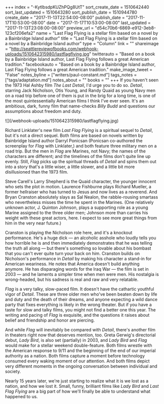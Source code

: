 +++
index = "-KytIbsdpKUZhPQg8UtT"
sort_create_date = 1510642440
sort_last_updated = 1510643280
sort_publish_date = 1510944780
create_date = "2017-11-13T22:54:00-08:00"
publish_date = "2017-11-17T10:53:00-08:00"
date = "2017-11-17T10:53:00-08:00"
last_updated = "2017-11-13T23:08:00-08:00"
preview_url = "d54c70b6-6869-e912-3eb8-123cf206efa2"
name = "Last Flag Flying is a stellar film based on a novel by a Bainbridge Island author"
title = "Last Flag Flying is a stellar film based on a novel by a Bainbridge Island author"
type = "Column"
link = ""
shareimage = "http://seattlereviewofbooks.com/webhook-uploads/1510642315980/lastflagflying.jpg"
twitterauto = "Based on a book by a Bainbridge Island author, Last Flag Flying follows a great American tradition."
facebookauto = "Based on a book by a Bainbridge Island author, Last Flag Flying follows a great American tradition."
make_image_tweet = "False"
notes_byline = ["writers/paul-constant.md"]
tags_notes = ["tags/adaptation.md"]
notes_about = ""
books = ""
+++
If you haven't seen the 1973 Hal Ashby film *The Last Detail*, I'd urge you to do so. *Detail*, starring Jack Nicholson, Otis Young, and Randy Quaid as young Navy men on a road trip before one of them is put in the brig for a long time, is one of the most quintessentially American films I think I've ever seen. It's an ambitious, dark, funny film that name-checks *Billy Budd* and questions our assumptions about freedom and duty.

<p class="image-left">![](/webhook-uploads/1510642315980/lastflagflying.jpg)</p>

Richard Linklater's new film *Last Flag Flying* is a spiritual sequel to *Detail*, but it's not a direct sequel. Both films are based on novels written by Bainbridge Island author Darryl Ponicsan (Ponicsan co-authored the screenplay for *Flag* with Linklater,) and both feature three military men on a road trip. But the men in *Flag* are Marines, not Navy; the names of the characters are different; and the timelines of the films don't quite line up evenly. Still, *Flag* picks up the spiritual threads of *Detail* and spins them out into a story that's a little wiser, a little slower, and a little bit more disillusioned than the 1973 film.

Steve Carell's Larry Shepherd is the Quaid character, the younger innocent who sets the plot in motion. Laurence Fishburne plays Richard Mueller, a former hellraiser who has turned to Jesus and now lives as a reverend. And Bryan Cranston absolutely slays as Sal Nealon, the rabble-rousing smartass who nevertheless misses the time he spent in the Marines. (One relatively unknown actor, J. Quinton Johnson, plays a supporting role as a young Marine assigned to the three older men; Johnson more than carries his weight with these great actors, here. I expect to see more great things from him in the very near future.)

Cranston is playing the Nicholson role here, and it's a knockout performance. He's a huge dick — an alcoholic asshole who loudly tells you how horrible he is and then immediately demonstrates that he was telling the truth all along — but there's something so lovable about his bombast that you can't ever quite turn your back on him. Cranston builds on Nicholson's performance in *Detail* by making his character a stand-in for American weariness. He notes that America doesn't build anything anymore. He has disparaging words for the Iraq War — the film is set in 2003 — and he laments a simpler time when men were men. His nostalgia is wrong-headed, but his sadness is real and raw and very relatable.

*Flag* is a very talky, slow-paced film. It doesn't have the cathartic youthful vigor of *Detail*. These are three older men who've been beaten down by life and duty and the death of their dreams, and anyone expecting a wild dance party that fixes everything is likely in the wrong theater. But if you have a taste for slow and talky films, you might not find a better one this year. The writing and pacing of *Flag* is exquisite, and the questions it raises about belief and friendship and honor are piercing.

And while *Flag* will inevitably be compared with *Detail*, there's another film in theaters right now that deserves mention, too. Greta Gerwig's directorial debut, *Lady Bird*, is also set (partially) in 2003, and *Lady Bird* and *Flag* would make for a stellar weekend double-feature. Both films wrestle with the American response to 9/11 and the beginning of the end of our imperial authority as a nation. Both films capture a moment before technology consumed every waking moment of our attention. And both films depict very different moments in the ongoing conversation between individual and society. 

Nearly 15 years later, we're just starting to realize what it is we lost as a nation, and how we lost it. Small, funny, brilliant films like *Lady Bird* and *Last Flag Flying* are a big part of how we'll finally be able to understand what happened to us.